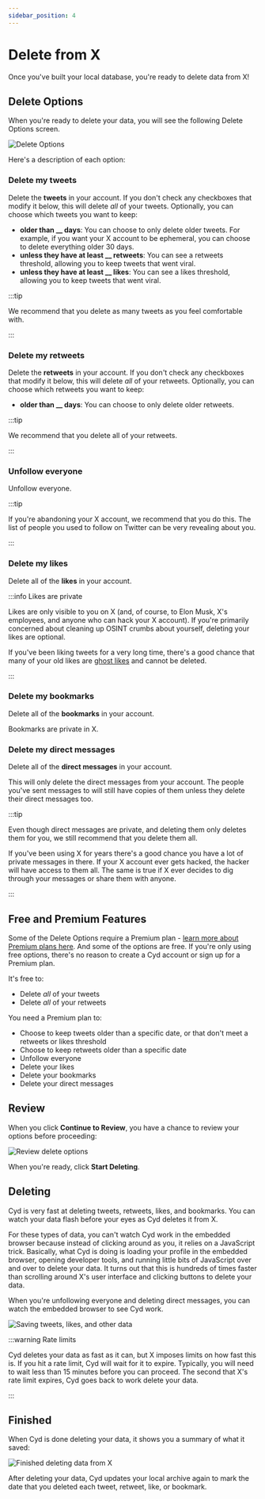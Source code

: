 ```yaml
---
sidebar_position: 4
---
```


# Delete from X

Once you've built your local database, you're ready to delete data from X!

## Delete Options

When you're ready to delete your data, you will see the following Delete Options screen.

![Delete Options](./img/delete-options.png)

Here's a description of each option:

### Delete my tweets

Delete the **tweets** in your account. If you don't check any checkboxes that modify it below, this will delete *all* of your tweets. Optionally, you can choose which tweets you want to keep:

- **older than __ days**: You can choose to only delete older tweets. For example, if you want your X account to be ephemeral, you can choose to delete everything older 30 days.
- **unless they have at least __ retweets**: You can see a retweets threshold, allowing you to keep tweets that went viral.
- **unless they have at least __ likes**: You can see a likes threshold, allowing you to keep tweets that went viral.

:::tip

We recommend that you delete as many tweets as you feel comfortable with.

:::

### Delete my retweets

Delete the **retweets** in your account. If you don't check any checkboxes that modify it below, this will delete *all* of your retweets. Optionally, you can choose which retweets you want to keep:

- **older than __ days**: You can choose to only delete older retweets.

:::tip

We recommend that you delete all of your retweets.

:::

### Unfollow everyone

Unfollow everyone.

:::tip

If you're abandoning your X account, we recommend that you do this. The list of people you used to follow on Twitter can be very revealing about you.

:::

### Delete my likes

Delete all of the **likes** in your account.

:::info Likes are private

Likes are only visible to you on X (and, of course, to Elon Musk, X's employees, and anyone who can hack your X account). If you're primarily concerned about cleaning up OSINT crumbs about yourself, deleting your likes are optional.

If you've been liking tweets for a very long time, there's a good chance that many of your old likes are [ghost likes](./tips/ghost-likes.md) and cannot be deleted.

:::

### Delete my bookmarks

Delete all of the **bookmarks** in your account.

Bookmarks are private in X.

### Delete my direct messages

Delete all of the **direct messages** in your account.

This will only delete the direct messages from your account. The people you've sent messages to will still have copies of them unless they delete their direct messages too.

:::tip

Even though direct messages are private, and deleting them only deletes them for you, we still recommend that you delete them all.

If you've been using X for years there's a good chance you have a lot of private messages in there. If your X account ever gets hacked, the hacker will have access to them all. The same is true if X ever decides to dig through your messages or share them with anyone.

:::

## Free and Premium Features

Some of the Delete Options require a Premium plan - [learn more about Premium plans here](../premium-dashboard/intro.md). And some of the options are free. If you're only using free options, there's no reason to create a Cyd account or sign up for a Premium plan.

It's free to:

- Delete *all* of your tweets
- Delete *all* of your retweets

You need a Premium plan to:

- Choose to keep tweets older than a specific date, or that don't meet a retweets or likes threshold
- Choose to keep retweets older than a specific date
- Unfollow everyone
- Delete your likes
- Delete your bookmarks
- Delete your direct messages

## Review


When you click **Continue to Review**, you have a chance to review your options before proceeding:

![Review delete options](./img/delete-review.png)

When you're ready, click **Start Deleting**.

## Deleting

Cyd is very fast at deleting tweets, retweets, likes, and bookmarks. You can watch your data flash before your eyes as Cyd deletes it from X.

For these types of data, you can't watch Cyd work in the embedded browser because instead of clicking around as you, it relies on a JavaScript trick. Basically, what Cyd is doing is loading your profile in the embedded browser, opening developer tools, and running little bits of JavaScript over and over to delete your data. It turns out that this is hundreds of times faster than scrolling around X's user interface and clicking buttons to delete your data.

When you're unfollowing everyone and deleting direct messages, you can watch the embedded browser to see Cyd work.

![Saving tweets, likes, and other data](./img/delete-deleting.png)

:::warning Rate limits

Cyd deletes your data as fast as it can, but X imposes limits on how fast this is. If you hit a rate limit, Cyd will wait for it to expire. Typically, you will need to wait less than 15 minutes before you can proceed. The second that X's rate limit expires, Cyd goes back to work delete your data.

:::

## Finished

When Cyd is done deleting your data, it shows you a summary of what it saved:

![Finished deleting data from X](./img/delete-finished.png)

After deleting your data, Cyd updates your local archive again to mark the date that you deleted each tweet, retweet, like, or bookmark.
